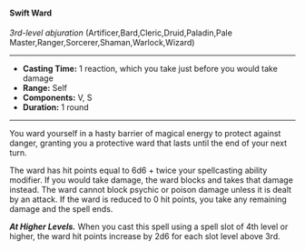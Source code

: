 #### Swift Ward
*3rd-level abjuration* (Artificer,Bard,Cleric,Druid,Paladin,Pale Master,Ranger,Sorcerer,Shaman,Warlock,Wizard)
___
- **Casting Time:** 1 reaction, which you take just before you would take damage
- **Range:** Self 
- **Components:** V, S 
- **Duration:** 1 round
---
You ward yourself in a hasty barrier of magical energy to protect against danger, granting you a protective ward that lasts until the end of your next turn. 

The ward has hit points equal to 6d6 + twice your spellcasting ability modifier. If you would take damage, the ward blocks and takes that damage instead. The ward cannot block psychic or poison damage unless it is dealt by an attack. If the ward is reduced to 0 hit points, you take any remaining damage and the spell ends.

***At Higher Levels.*** When you cast this spell using a spell slot of 4th level or higher, the ward hit points increase by 2d6 for each slot level above 3rd.
